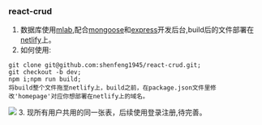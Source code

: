 ### react-crud
1. 数据库使用[mlab](https://mlab.com/),配合[mongoose](https://github.com/Automattic/mongoose)和[express](http://www.expressjs.com.cn/)开发后台,build后的文件部署在[netlify](https://app.netlify.com/)上。
2. 如何使用: 
```
git clone git@github.com:shenfeng1945/react-crud.git;
git checkout -b dev;
npm i;npm run build;
将build整个文件拖至netlify上，build之前，在package.json文件里修改'homepage'对应你想部署在netlify上的域名。
```
![](https://i.loli.net/2018/08/31/5b889fc146227.png)
3. 现所有用户共用的同一张表，后续使用登录注册,待完善。
